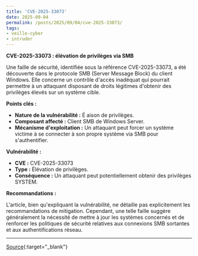 ```yaml
---
title: 'CVE-2025-33073'
date: 2025-09-04
permalink: /posts/2025/09/04/cve-2025-33073/
tags:
- veille-cyber
- intruder
---
```

**CVE-2025-33073 : élévation de privilèges via SMB**

Une faille de sécurité, identifiée sous la référence CVE-2025-33073, a été découverte dans le protocole SMB (Server Message Block) du client Windows. Elle concerne un contrôle d'accès inadéquat qui pourrait permettre à un attaquant disposant de droits légitimes d'obtenir des privilèges élevés sur un système cible.

**Points clés :**

*   **Nature de la vulnérabilité :** É aison de privilèges.
*   **Composant affecté :** Client SMB de Windows Server.
*   **Mécanisme d'exploitation :** Un attaquant peut forcer un système victime à se connecter à son propre système via SMB pour s'authentifier.

**Vulnérabilité :**

*   **CVE :** CVE-2025-33073
*   **Type :** Élévation de privilèges.
*   **Conséquence :** Un attaquant peut potentiellement obtenir des privilèges SYSTEM.

**Recommandations :**

L'article, bien qu'expliquant la vulnérabilité, ne détaille pas explicitement les recommandations de mitigation. Cependant, une telle faille suggère généralement la nécessité de mettre à jour les systèmes concernés et de renforcer les politiques de sécurité relatives aux connexions SMB sortantes et aux authentifications réseau.

---
[Source](https://cvemon.intruder.io/cves/CVE-2025-33073){:target="_blank"}
